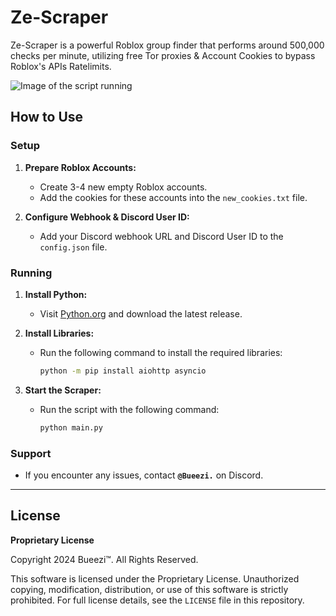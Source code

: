 # Ze-Scraper

Ze-Scraper is a powerful Roblox group finder that performs around 500,000 checks per minute, utilizing free Tor proxies & Account Cookies to bypass Roblox's APIs Ratelimits.  

![Image of the script running](https://i.imgur.com/JI0caCj.png)

## How to Use

### Setup

1. **Prepare Roblox Accounts:**
   - Create 3-4 new empty Roblox accounts.
   - Add the cookies for these accounts into the `new_cookies.txt` file.

2. **Configure Webhook & Discord User ID:**
   - Add your Discord webhook URL and Discord User ID to the `config.json` file.

### Running

1. **Install Python:**
   - Visit [Python.org](https://www.python.org/downloads/) and download the latest release.

2. **Install Libraries:**
   - Run the following command to install the required libraries:
     ```bash
     python -m pip install aiohttp asyncio
     ```

3. **Start the Scraper:**
   - Run the script with the following command:
     ```bash
     python main.py
     ```

### Support

- If you encounter any issues, contact **``@Bueezi.``** on Discord.

---

## License

**Proprietary License**

Copyright 2024 Bueezi™. All Rights Reserved.

This software is licensed under the Proprietary License. Unauthorized copying, modification, distribution, or use of this software is strictly prohibited. For full license details, see the `LICENSE` file in this repository.
